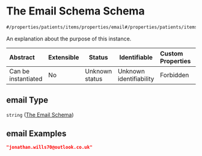 # The Email Schema Schema

```txt
#/properties/patients/items/properties/email#/properties/patients/items/properties/email
```

An explanation about the purpose of this instance.


| Abstract            | Extensible | Status         | Identifiable            | Custom Properties | Additional Properties | Access Restrictions | Defined In                                                                        |
| :------------------ | ---------- | -------------- | ----------------------- | :---------------- | --------------------- | ------------------- | --------------------------------------------------------------------------------- |
| Can be instantiated | No         | Unknown status | Unknown identifiability | Forbidden         | Allowed               | none                | [firebase_final.schema.json\*](firebase_final.schema.json "open original schema") |

## email Type

`string` ([The Email Schema](firebase_final-properties-the-patients-schema-the-items-schema-properties-the-email-schema.md))

## email Examples

```json
"jonathan.wills70@outlook.co.uk"
```
